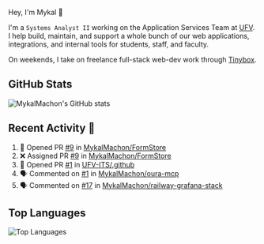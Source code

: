 Hey, I'm Mykal 👋

I'm a `Systems Analyst II` working on the Application Services Team at [UFV](https://ufv.ca). 
I help build, maintain, and support a whole bunch of our web applications, integrations, and internal tools for students, staff, and faculty.

On weekends, I take on freelance full-stack web-dev work through [Tinybox](https://tinybox.dev).

## GitHub Stats
![MykalMachon's GitHub stats](https://github-readme-stats.vercel.app/api?username=MykalMachon&show_icons=true&theme=dark)

## Recent Activity 🚀

<!--START_SECTION:activity-->
1. 💪 Opened PR [#9](undefined) in [MykalMachon/FormStore](https://github.com/MykalMachon/FormStore)
2. ❌ Assigned PR [#9](undefined) in [MykalMachon/FormStore](https://github.com/MykalMachon/FormStore)
3. 💪 Opened PR [#1](undefined) in [UFV-ITS/.github](https://github.com/UFV-ITS/.github)
4. 🗣 Commented on [#1](https://github.com/MykalMachon/oura-mcp/pull/1#issuecomment-3332373092) in [MykalMachon/oura-mcp](https://github.com/MykalMachon/oura-mcp)
5. 🗣 Commented on [#17](https://github.com/MykalMachon/railway-grafana-stack/issues/17#issuecomment-3271813342) in [MykalMachon/railway-grafana-stack](https://github.com/MykalMachon/railway-grafana-stack)
<!--END_SECTION:activity-->

## Top Languages
![Top Languages](https://github-readme-stats.vercel.app/api/top-langs/?username=MykalMachon&layout=compact&theme=dark)
